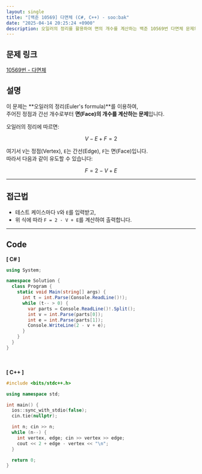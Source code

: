 ```yaml
---
layout: single
title: "[백준 10569] 다면체 (C#, C++) - soo:bak"
date: "2025-04-14 20:25:24 +0900"
description: 오일러의 정리를 활용하여 면의 개수를 계산하는 백준 10569번 다면체 문제의 C# 및 C++ 풀이와 해설
---
```


## 문제 링크
[10569번 - 다면체](https://www.acmicpc.net/problem/10569)

## 설명
이 문제는 **오일러의 정리(Euler's formula)**를 이용하여,  <br>
주어진 정점과 간선 개수로부터 **면(Face)의 개수를 계산하는 문제**입니다.

오일러의 정리에 따르면:

$$
V - E + F = 2
$$

여기서 `V`는 정점(Vertex), `E`는 간선(Edge), `F`는 면(Face)입니다. <br>
따라서 다음과 같이 유도할 수 있습니다:

$$
F = 2 - V + E
$$

---

## 접근법
- 테스트 케이스마다 `V`와 `E`를 입력받고,
- 위 식에 따라 `F = 2 - V + E`를 계산하여 출력합니다.

---

## Code
<b>[ C# ] </b>
<br>

```csharp
using System;

namespace Solution {
  class Program {
    static void Main(string[] args) {
      int t = int.Parse(Console.ReadLine()!);
      while (t-- > 0) {
        var parts = Console.ReadLine()!.Split();
        int v = int.Parse(parts[0]);
        int e = int.Parse(parts[1]);
        Console.WriteLine(2 - v + e);
      }
    }
  }
}
```

<br><br>
<b>[ C++ ] </b>
<br>

```cpp
#include <bits/stdc++.h>

using namespace std;

int main() {
  ios::sync_with_stdio(false);
  cin.tie(nullptr);

  int n; cin >> n;
  while (n--) {
    int vertex, edge; cin >> vertex >> edge;
    cout << 2 + edge - vertex << "\n";
  }

  return 0;
}
```
